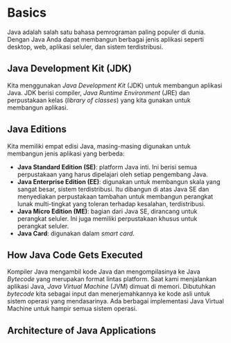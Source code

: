 # Basics
Java adalah salah satu bahasa pemrograman paling populer di dunia. Dengan Java Anda dapat membangun berbagai jenis aplikasi seperti desktop, 
web, aplikasi seluler, dan sistem terdistribusi.

## Java Development Kit (JDK)
Kita menggunakan *Java Development Kit* (JDK) untuk membangun aplikasi Java. JDK berisi compiler, *Java Runtime Environment* (JRE) 
dan perpustakaan kelas (*library of classes*) yang kita gunakan untuk membangun aplikasi.

## Java Editions
Kita memiliki empat edisi Java, masing-masing digunakan untuk membangun jenis aplikasi yang berbeda:
+ **Java Standard Edition (SE)**: platform Java inti. Ini berisi semua perpustakaan yang harus dipelajari oleh setiap pengembang Java.
+ **Java Enterprise Edition (EE)**: digunakan untuk membangun skala yang sangat besar, sistem terdistribusi. Itu dibangun di
 atas Java SE dan menyediakan perpustakaan tambahan untuk membangun perangkat lunak multi-tingkat yang toleran terhadap kesalahan, terdistribusi.
+ **Java Micro Edition (ME)**: bagian dari Java SE, dirancang untuk perangkat seluler. Ini juga memiliki perpustakaan khusus untuk perangkat seluler.
+ **Java Card**: digunakan dalam *smart card*.

## How Java Code Gets Executed
Kompiler Java mengambil kode Java dan mengompilasinya ke Java *Bytecode* yang merupakan format lintas platform. Saat kami
menjalankan aplikasi Java, *Java Virtual Machine* (JVM) dimuat di memori. Dibutuhkan *bytecode* kita sebagai 
input dan menerjemahkannya ke kode asli untuk sistem operasi yang mendasarinya. Ada berbagai implementasi Java Virtual Machine untuk hampir semua sistem operasi.

## Architecture of Java Applications
